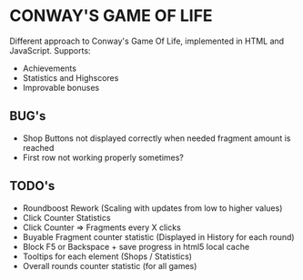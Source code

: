 # CONWAY'S GAME OF LIFE

Different approach to Conway's Game Of Life, implemented in HTML and JavaScript.
Supports:

* Achievements
* Statistics and Highscores
* Improvable bonuses


## BUG's

* Shop Buttons not displayed correctly when needed fragment amount is reached
* First row not working properly sometimes?


## TODO's

* Roundboost Rework (Scaling with updates from low to higher values)
* Click Counter Statistics
* Click Counter => Fragments every X clicks
* Buyable Fragment counter statistic (Displayed in History for each round)
* Block F5 or Backspace + save progress in html5 local cache
* Tooltips for each element (Shops / Statistics)
* Overall rounds counter statistic (for all games)